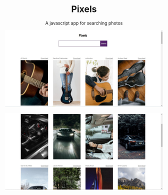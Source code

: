 <h1 align="center">Pixels</h1>
<p align="center">A javascript app for searching photos</p>

<p align="center">
<img src="images/ss1.jpg" alt="ss1" />
&nbsp;
<img src="images/ss2.jpg" alt="ss2" />
</p>